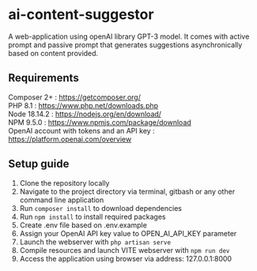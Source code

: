 # ai-content-suggestor

A web-application using openAI library GPT-3 model. It comes with active prompt and passive prompt that generates suggestions asynchronically based on content provided.

## Requirements

Composer 2+ : https://getcomposer.org/ <br/>
PHP 8.1 : https://www.php.net/downloads.php <br/>
Node 18.14.2 : https://nodejs.org/en/download/ <br/>
NPM 9.5.0 : https://www.npmjs.com/package/download <br/>
OpenAI account with tokens and an API key : https://platform.openai.com/overview

## Setup guide

1. Clone the repository locally
2. Navigate to the project directory via terminal, gitbash or any other command line application
3. Run ```composer install``` to download dependencies 
4. Run ```npm install``` to install required packages
5. Create .env file based on .env.example
6. Assign your OpenAI API key value to OPEN_AI_API_KEY parameter
7. Launch the webserver with ```php artisan serve```
8. Compile resources and launch VITE webserver with ```npm run dev```
9. Access the application using browser via address: 127.0.0.1:8000

